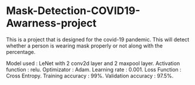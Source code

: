 # Mask-Detection-COVID19-Awarness-project

This is a project that is designed for the covid-19 pandemic. This will detect whether a person is wearing mask properly or not along with the percentage.

Model used : LeNet with 2 conv2d layer and 2 maxpool layer.
Activation function : relu.
Optimizator : Adam.
Learning rate : 0.001.
Loss Function : Cross Entropy.
Training accuracy : 99%.
Validation accuracy : 97.5%.
